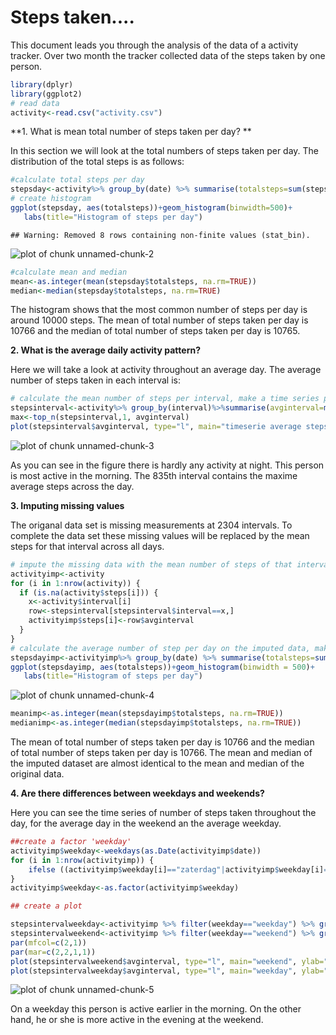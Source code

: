 Steps taken....
=====

This document leads you through the analysis of the data of a activity tracker. Over two month the tracker collected data of the steps taken by one person. 


```r
library(dplyr)
library(ggplot2)
# read data
activity<-read.csv("activity.csv")
```


**1. What is mean total number of steps taken per day? **

In this section we will look at the total numbers of steps taken per day. The distribution of the total steps is as follows:


```r
#calculate total steps per day
stepsday<-activity%>% group_by(date) %>% summarise(totalsteps=sum(steps))
# create histogram
ggplot(stepsday, aes(totalsteps))+geom_histogram(binwidth=500)+
   labs(title="Histogram of steps per day")
```

```
## Warning: Removed 8 rows containing non-finite values (stat_bin).
```

![plot of chunk unnamed-chunk-2](figure/unnamed-chunk-2-1.png)

```r
#calculate mean and median
mean<-as.integer(mean(stepsday$totalsteps, na.rm=TRUE))
median<-median(stepsday$totalsteps, na.rm=TRUE)
```

The histogram shows that the most common number of steps per day is around 10000 steps.
The mean of total number of steps taken per day is 10766 and the median of total number of steps taken per day is 10765.


**2. What is the average daily activity pattern?**

Here we will take a look at activity throughout an average day. The average number of steps taken in each interval is: 


```r
# calculate the mean number of steps per interval, make a time series plot, and identify the interval with the highest average number of steps.
stepsinterval<-activity%>% group_by(interval)%>%summarise(avginterval=mean(steps, na.rm=TRUE))
max<-top_n(stepsinterval,1, avginterval)
plot(stepsinterval$avginterval, type="l", main="timeserie average steps", xlab="interval", ylab="steps")
```

![plot of chunk unnamed-chunk-3](figure/unnamed-chunk-3-1.png)

As you can see in the figure there is hardly any activity at night. This person is most active in the morning. The 835th interval contains the maxime average steps across the day.


**3. Imputing missing values**

The origanal data set is missing measurements at 2304 intervals. To complete the data set these missing values will be replaced by the mean steps for that interval across all days.


```r
# impute the missing data with the mean number of steps of that interval 
activityimp<-activity
for (i in 1:nrow(activity)) {
  if (is.na(activity$steps[i])) {
    x<-activity$interval[i]
    row<-stepsinterval[stepsinterval$interval==x,]
    activityimp$steps[i]<-row$avginterval
  }
}
# calculate the average number of step per day on the imputed data, make a histogram and calculate the mean and median
stepsdayimp<-activityimp%>% group_by(date) %>% summarise(totalsteps=sum(steps))
ggplot(stepsdayimp, aes(totalsteps))+geom_histogram(binwidth = 500)+
   labs(title="Histogram of steps per day")
```

![plot of chunk unnamed-chunk-4](figure/unnamed-chunk-4-1.png)

```r
meanimp<-as.integer(mean(stepsdayimp$totalsteps, na.rm=TRUE))
medianimp<-as.integer(median(stepsdayimp$totalsteps, na.rm=TRUE))
```

The mean of total number of steps taken per day is 10766 and the median of total number of steps taken per day is 10766. The mean and median of the imputed dataset are almost identical to the mean and median of the original data. 


**4. Are there differences between weekdays and weekends?**

Here you can see the time series of number of steps taken throughout the day, for the average day in the weekend an the average weekday.


```r
##create a factor 'weekday'
activityimp$weekday<-weekdays(as.Date(activityimp$date))
for (i in 1:nrow(activityimp)) {
    ifelse ((activityimp$weekday[i]=="zaterdag"|activityimp$weekday[i]=="zondag"), activityimp$weekday[i]<-"weekend", activityimp$weekday[i]<-"weekday")
}
activityimp$weekday<-as.factor(activityimp$weekday)

## create a plot

stepsintervalweekday<-activityimp %>% filter(weekday=="weekday") %>% group_by(interval) %>% summarise(avginterval=mean(steps, na.rm=TRUE))
stepsintervalweekend<-activityimp %>% filter(weekday=="weekend") %>% group_by(interval) %>% summarise(avginterval=mean(steps, na.rm=TRUE))
par(mfcol=c(2,1))
par(mar=c(2,2,1,1))
plot(stepsintervalweekend$avginterval, type="l", main="weekend", ylab="steps")
plot(stepsintervalweekday$avginterval, type="l", main="weekday", ylab="steps")
```

![plot of chunk unnamed-chunk-5](figure/unnamed-chunk-5-1.png)

On a weekday this person is active earlier in the morning. On the other hand, he or she is more active in the evening at the weekend.

